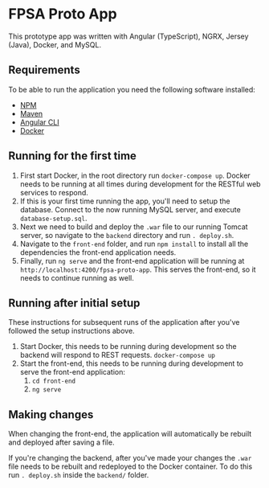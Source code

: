 # FPSA Proto App

This prototype app was written with Angular (TypeScript), NGRX, Jersey (Java), Docker, and MySQL.

## Requirements

To be able to run the application you need the following software installed:
- [NPM](https://www.npmjs.com/get-npm)
- [Maven](https://maven.apache.org/install.html)
- [Angular CLI](https://cli.angular.io/)
- [Docker](https://docs.docker.com/install/)

## Running for the first time

1. First start Docker, in the root directory run `docker-compose up`. Docker needs to be running at all times during development for the RESTful web services to respond.
2. If this is your first time running the app, you'll need to setup the database.  Connect to the now running MySQL server, and execute `database-setup.sql`.
3. Next we need to build and deploy the `.war` file to our running Tomcat server, so navigate to the `backend` directory and run `. deploy.sh`. 
4. Navigate to the `front-end` folder, and run `npm install` to install all the dependencies the front-end application needs.
5. Finally, run `ng serve` and the front-end application will be running at `http://localhost:4200/fpsa-proto-app`.  This serves the front-end, so it needs to continue running as well.


## Running after initial setup

These instructions for subsequent runs of the application after you've followed the setup instructions above.

1. Start Docker, this needs to be running during development so the backend will respond to REST requests. `docker-compose up`
2. Start the front-end, this needs to be running during development to serve the front-end application:
    1. `cd front-end`
    2. `ng serve`

## Making changes

When changing the front-end, the application will automatically be rebuilt and deployed after saving a file.

If you're changing the backend, after you've made your changes the `.war` file needs to be rebuilt and redeployed to the Docker container.  To do this run `. deploy.sh` inside the `backend/` folder.

